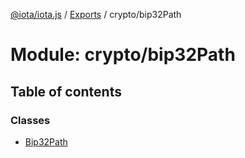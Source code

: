 [@iota/iota.js](../README.md) / [Exports](../modules.md) / crypto/bip32Path

# Module: crypto/bip32Path

## Table of contents

### Classes

- [Bip32Path](../classes/crypto_bip32path.bip32path.md)

